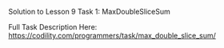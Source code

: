 Solution to Lesson 9 Task 1: MaxDoubleSliceSum

Full Task Description Here: https://codility.com/programmers/task/max_double_slice_sum/
